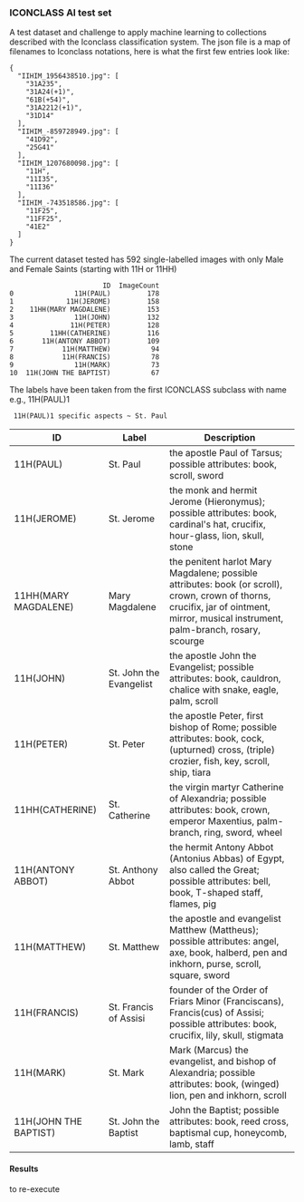 ### ICONCLASS AI test set

A test dataset and challenge to apply machine learning to collections described with the Iconclass classification system. The json file is a map of filenames to Iconclass notations, here is what the first few entries look like:
```
{
  "IIHIM_1956438510.jpg": [
    "31A235",
    "31A24(+1)",
    "61B(+54)",
    "31A2212(+1)",
    "31D14"
  ],
  "IIHIM_-859728949.jpg": [
    "41D92",
    "25G41"
  ],
  "IIHIM_1207680098.jpg": [
    "11H",
    "11I35",
    "11I36"
  ],
  "IIHIM_-743518586.jpg": [
    "11F25",
    "11FF25",
    "41E2"
  ]
}
```
The current dataset tested has 592 single-labelled images with only Male and Female Saints (starting with 11H or 11HH)
```
                       ID  ImageCount
0               11H(PAUL)         178
1             11H(JEROME)         158
2    11HH(MARY MAGDALENE)         153
3               11H(JOHN)         132
4              11H(PETER)         128
5         11HH(CATHERINE)         116
6       11H(ANTONY ABBOT)         109
7            11H(MATTHEW)          94
8            11H(FRANCIS)          78
9               11H(MARK)          73
10  11H(JOHN THE BAPTIST)          67
```

The labels have been taken from the first ICONCLASS subclass with name e.g., 11H(PAUL)1 

```
 11H(PAUL)1 specific aspects ~ St. Paul
 ```

| ID                     | Label                 | Description                                                                                               |
|------------------------|----------------------|-----------------------------------------------------------------------------------------------------------|
| 11H(PAUL)             | St. Paul             | the apostle Paul of Tarsus; possible attributes: book, scroll, sword                                      |
| 11H(JEROME)           | St. Jerome           | the monk and hermit Jerome (Hieronymus); possible attributes: book, cardinal's hat, crucifix, hour-glass, lion, skull, stone |
| 11HH(MARY MAGDALENE)  | Mary Magdalene       | the penitent harlot Mary Magdalene; possible attributes: book (or scroll), crown, crown of thorns, crucifix, jar of ointment, mirror, musical instrument, palm-branch, rosary, scourge |
| 11H(JOHN)            | St. John the Evangelist | the apostle John the Evangelist; possible attributes: book, cauldron, chalice with snake, eagle, palm, scroll |
| 11H(PETER)           | St. Peter            | the apostle Peter, first bishop of Rome; possible attributes: book, cock, (upturned) cross, (triple) crozier, fish, key, scroll, ship, tiara |
| 11HH(CATHERINE)      | St. Catherine        | the virgin martyr Catherine of Alexandria; possible attributes: book, crown, emperor Maxentius, palm-branch, ring, sword, wheel |
| 11H(ANTONY ABBOT)   | St. Anthony Abbot    | the hermit Antony Abbot (Antonius Abbas) of Egypt, also called the Great; possible attributes: bell, book, T-shaped staff, flames, pig |
| 11H(MATTHEW)        | St. Matthew         | the apostle and evangelist Matthew (Mattheus); possible attributes: angel, axe, book, halberd, pen and inkhorn, purse, scroll, square, sword |
| 11H(FRANCIS)        | St. Francis of Assisi | founder of the Order of Friars Minor (Franciscans), Francis(cus) of Assisi; possible attributes: book, crucifix, lily, skull, stigmata |
| 11H(MARK)          | St. Mark             | Mark (Marcus) the evangelist, and bishop of Alexandria; possible attributes: book, (winged) lion, pen and inkhorn, scroll |
| 11H(JOHN THE BAPTIST) | St. John the Baptist | John the Baptist; possible attributes: book, reed cross, baptismal cup, honeycomb, lamb, staff |

#### Results

to re-execute